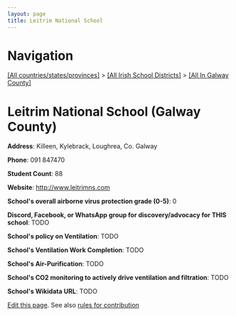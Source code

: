 ```yaml
---
layout: page
title: Leitrim National School
---
```

# Navigation

[[All countries/states/provinces]](../../..) > [[All Irish School Districts]](../..) > [[All In Galway County]](..)

# Leitrim National School (Galway County)

**Address**: Killeen, Kylebrack, Loughrea, Co. Galway

**Phone**: 091 847470

**Student Count**: 88

**Website**: <http://www.leitrimns.com>

**School's overall airborne virus protection grade (0-5)**: 0

**Discord, Facebook, or WhatsApp group for discovery/advocacy for THIS school**: TODO

**School's policy on Ventilation**: TODO

**School's Ventilation Work Completion**: TODO

**School's Air-Purification**: TODO

**School's CO2 monitoring to actively drive ventilation and filtration**: TODO

**School's Wikidata URL**: TODO


[Edit this page](https://github.com/ventilate-schools/Ireland/edit/main/./Galway_County/Leitrim_National_School.md). See also [rules for contribution](../../../contribution-rules/)